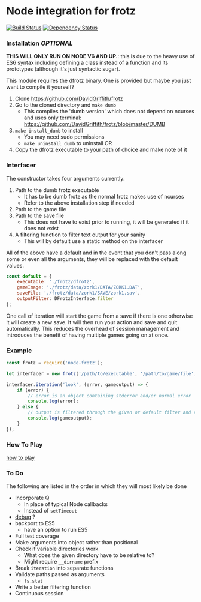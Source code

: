 # Node integration for frotz

[![Build Status](https://travis-ci.org/jwoos/javascript_frotz.svg?branch=master)](https://travis-ci.org/jwoos/javascript_frotz)
[![Dependency Status](https://dependencyci.com/github/jwoos/javascript_frotz/badge)](https://dependencyci.com/github/jwoos/javascript_frotz)

### Installation *OPTIONAL*
**THIS WILL ONLY RUN ON NODE V6 AND UP.**: this is due to the heavy use of ES6 syntax including defining a class instead of a function and its prototypes (although it's just syntactic sugar).

This module requires the dfrotz binary. One is provided but maybe you just want to compile it yourself?

1. Clone https://github.com/DavidGriffith/frotz
2. Go to the cloned directory and `make dumb`
	- This compiles the 'dumb version' which does not depend on ncurses and uses only terminal: https://github.com/DavidGriffith/frotz/blob/master/DUMB
3. `make install_dumb` to install
	- You may need sudo permissions
	- `make uninstall_dumb` to uninstall
OR
3. Copy the dfrotz executable to your path of choice and make note of it

### Interfacer
The constructor takes four arguments currently:

1. Path to the dumb frotz executable
	- It has to be dumb frotz as the normal frotz makes use of ncurses
	- Refer to the above installation step if needed
2. Path to the game file
3. Path to the save file
	- This does not have to exist prior to running, it will be generated if it does not exist
4. A filtering function to filter text output for your sanity
	- This will by default use a static method on the interfacer

All of the above have a default and in the event that you don't pass along some or even all the arguments, they will be replaced with the default values.

```js
const default = {
	executable: './frotz/dfrotz',
	gameImage: './frotz/data/zork1/DATA/ZORK1.DAT',
	saveFile: './frotz/data/zork1/SAVE/zork1.sav',
	outputFilter: DFrotzInterface.filter
};
```

One call of iteration will start the game from a save if there is one otherwise it will create a new save. It will then run your action and save and quit automatically. This reduces the overhead of session management and introduces the benefit of having multiple games going on at once.

### Example

```js
const frotz = require('node-frotz');

let interfacer = new frotz('/path/to/executable', '/path/to/game/file', '/path/to/save', aFilterFunction);

interfacer.iteration('look', (error, gameoutput) => {
	if (error) {
		// error is an object containing stderror and/or normal error
		console.log(error);
	} else {
		// output is filtered through the given or default filter and returned
		console.log(gameoutput);
	}
});
```

### How To Play
[how to play](https://github.com/DavidGriffith/frotz/blob/master/HOW_TO_PLAY)

### To Do
The following are listed in the order in which they will most likely be done

- Incorporate Q
	- In place of typical Node callbacks
	- Instead of `setTimeout`
- [debug](https://www.npmjs.com/package/debug) ?
- backport to ES5
	- have an option to run ES5
- Full test coverage
- Make arguments into object rather than positional
- Check if variable directories work
	- What does the given directory have to be relative to?
	- Might require `__dirname` prefix
- Break `iteration` into separate functions
- Validate paths passed as arguments
	- `fs.stat`
- Write a better filtering function
- Continuous session
